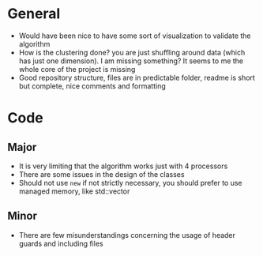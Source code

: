 # General
- Would have been nice to have some sort of visualization to validate the algorithm
- How is the clustering done? you are just shuffling around data (which has just one dimension). I am missing something? It seems to me the whole core of the project is missing
- Good repository structure, files are in predictable folder, readme is short but complete, nice comments and formatting

# Code
## Major
- It is very limiting that the algorithm works just with 4 processors
- There are some issues in the design of the classes
- Should not use `new` if not strictly necessary, you should prefer to use managed memory, like std::vector

## Minor
- There are few misunderstandings concerning the usage of header guards and including files